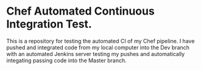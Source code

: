 # Chef Automated Continuous Integration Test.

This is a repository for testing the automated CI of my Chef pipeline. I have pushed and integrated code from my local computer into the Dev branch with an automated Jenkins server testing my pushes and automatically integating passing code into the Master branch.

